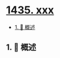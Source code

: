 # [1435. xxx](https://github.com/Tdahuyou/TNotes.leetcode/tree/main/notes/1435.%20xxx)

<!-- region:toc -->

- [1. 📝 概述](#1--概述)

<!-- endregion:toc -->

## 1. 📝 概述
